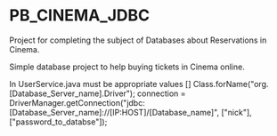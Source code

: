 # PB_CINEMA_JDBC
Project for completing the subject of Databases about Reservations in Cinema.


Simple database project to help buying tickets in Cinema online.

In UserService.java must be appropriate values []
Class.forName("org.[Database_Server_name].Driver");
        connection = DriverManager.getConnection("jdbc:[Database_Server_name]://[IP:HOST]/[Database_name]",
                ["nick"], ["password_to_databse"]);

